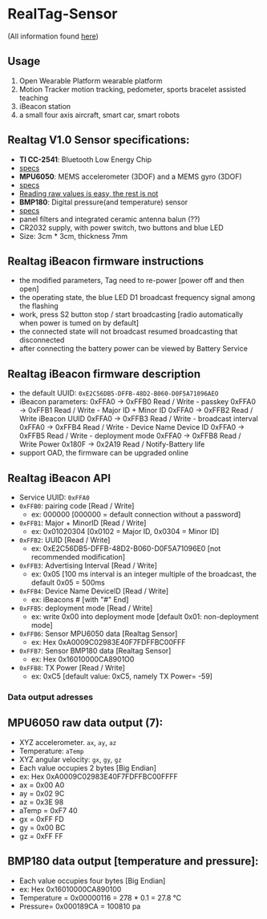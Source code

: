 RealTag-Sensor
==============
(All information found [here](http://www.aliexpress.com/item/Realtag-BLE-sensor-wearable-CC2541-MPU6050-BMP180-iBeacon-given/1934305869.html))
## Usage
1. Open Wearable Platform wearable platform
2. Motion Tracker motion tracking, pedometer, sports bracelet assisted teaching
3. iBeacon station
4. a small four axis aircraft, smart car, smart robots

## Realtag V1.0 Sensor specifications:
* **TI CC-2541**: Bluetooth Low Energy Chip
 * [specs](http://www.ti.com/lit/ds/symlink/cc2541.pdf)
* **MPU6050**: MEMS accelerometer (3DOF) and a MEMS gyro (3DOF)
 * [specs](http://www.invensense.com/mems/gyro/documents/PS-MPU-6000A-00v3.4.pdf)
 * [Reading raw values is easy, the rest is not](http://playground.arduino.cc/Main/MPU-6050#easy)
* **BMP180**: Digital pressure(and temperature) sensor
 * [specs](http://ae-bst.resource.bosch.com/media/products/dokumente/bmp180/BST-BMP180-DS000-09.pdf) 
* panel filters and integrated ceramic antenna balun (??)
* CR2032 supply, with power switch, two buttons and blue LED
* Size: 3cm * 3cm, thickness 7mm

## Realtag iBeacon firmware instructions
* the modified parameters, Tag need to re-power [power off and then open]
* the operating state, the blue LED D1 broadcast frequency signal among the flashing
* work, press S2 button stop / start broadcasting [radio automatically when power is tumed on by default]
* the connected state will not broadcast resumed broadcasting that disconnected
* after connecting the battery power can be viewed by Battery Service

## Realtag iBeacon firmware description
* the default UUID: `0xE2C56DB5-DFFB-48D2-B060-D0F5A71096AEO`
* iBeacon parameters:
        0xFFA0 -> 0xFFB0 Read / Write - passkey
        0xFFA0 -> 0xFFB1 Read / Write - Major ID + Minor ID
        0xFFA0 -> 0xFFB2 Read / Write iBeacon UUID
        0xFFA0 -> 0xFFB3 Read / Write - broadcast interval
        0xFFA0 -> 0xFFB4 Read / Write - Device Name Device ID
        0xFFA0 -> 0xFFB5 Read / Write - deployment mode
        0xFFA0 -> 0xFFB8 Read / Write Power
        0x180F -> 0x2A19 Read / Notify-Battery life
* support OAD, the firmware can be upgraded online

## Realtag iBeacon API
* Service UUID: `0xFFA0`
* `0xFFB0`: pairing code [Read / Write]
  * ex: 000000 [000000 = default connection without a password]
* `0xFFB1`: Major + MinorID [Read / Write]
  * ex: 0x01020304 [0x0102 = Major ID, 0x0304 = Minor ID]
* `0xFFB2`: UUID [Read / Write]
  * ex: 0xE2C56DB5-DFFB-48D2-B060-D0F5A71096E0 [not recommended modification]
* `0xFFB3`: Advertising Interval [Read / Write]
  * ex: 0x05 [100 ms interval is an integer multiple of the broadcast, the default 0x05 = 500ms
* `0xFFB4`: Device Name DevicelD [Read / Write]
   * ex: iBeacons # [with "#" End]
* `0xFFB5`: deployment mode [Read / Write]
   * ex: write 0x00 into deployment mode [default 0x01: non-deployment mode]
* `0xFFB6`: Sensor MPU6050 data [Realtag Sensor]
  * ex: Hex 0xA0009C02983E40F7FDFFBC00FFF
* `0xFFB7`: Sensor BMP180 data [Realtag Sensor]
  * ex: Hex 0x16010000CA8901O0
* `0xFFB8`: TX Power [Read / Write]
  * ex: 0xC5 [default value: 0xC5, namely TX Power= -59]
  
### Data output adresses
## MPU6050 raw data output (7):
* XYZ accelerometer. `ax`, `ay`, `az`
* Temperature: `aTemp`
* XYZ angular velocity: `gx`, `gy`, `gz`
* Each value occupies 2 bytes [Big Endian]
* ex: Hex 0xA0009C02983E40F7FDFFBC00FFFF
 * ax = 0x00 A0 
 * ay = 0x02 9C
 * az = 0x3E 98
 * aTemp = 0xF7 40
 * gx = 0xFF FD 
 * gy = 0x00 BC
 * gz = 0xFF FF

## BMP180 data output [temperature and pressure]:
* Each value occupies four bytes [Big Endian]
 * ex: Hex 0x16010000CA890100
* Temperature = 0x00000116 = 278 * 0.1 = 27.8 °C
* Pressure= 0x000189CA = 100810 pa

